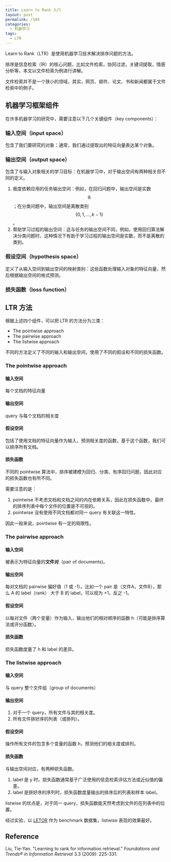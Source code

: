 ```yaml
---
title: Learn to Rank 入门
layout: post
permalink: /184
categories:
  - 机器学习
tags:
  - LTR
---
```


Learn to Rank（LTR）是使用机器学习技术解决排序问题的方法。

排序是信息检索（IR）的核心问题，比如文件检索，协同过滤，关键词提取，情感分析等，本文以文件检索为例进行讲解。

文件检索并不是一个狭小的领域，其实，网页、邮件、论文、书和新闻都属于文件检索中的例子。

## 机器学习框架组件

在许多机器学习的研究中，需要注意以下几个关键组件（key components）：

### 输入空间（input space）

包含了我们要研究的对象：通常，我们通过提取出的特征向量表达某个对象。

### 输出空间（output space）

包含了与输入对象相关的学习目标：在机器学习中，对于输出空间有两种相关但不同的定义。

1. 极度依赖应用的任务输出空间：例如，在回归问题中，输出空间是实数 $$  \mathbb{R} $$；在分类问题中，输出空间是离散类别 $$ \left\{ 0,1,\ldots ,k-1\right\} $$ 。
2. 帮助学习过程的输出空间：这与任务的输出空间不同，例如，使用回归算法解决分类问题时，这种情况下有助于学习过程的输出空间是实数，而不是离散的类别。

### 假设空间（hypothesis space）

定义了从输入空间到输出空间的映射类别：这些函数处理输入对象的特征向量，然后根据输出空间的格式预测。

### 损失函数（loss function）

## LTR 方法

根据上述四个组件，可以把 LTR 的方法分为三类：

- The pointwise approach
- The pairwise approach
- The listwise approach

不同的方法定义了不同的输入和输出空间，使用了不同的假设和不同的损失函数。

### The pointwise approach

#### 输入空间

每个文档的特征向量

#### 输出空间

query 与每个文档的相关度

#### 假设空间

包括了使用文档的特征向量作为输入，预测相关度的函数，基于这个函数，我们可以排序所有文档。

#### 损失函数

不同的 pointwise 算法中，排序被建模为回归、分类、有序回归问题，因此对应的损失函数也有所不同。

需要注意的是：

1. pointwise 不考虑文档和文档之间的内在依赖关系，因此在损失函数中，最终的排序列表中每个文件的位置是不可视的。
2. pointwise 没有使用不同文档都对同一 query 有关联这一特性。

因此一般来说，pointwise 有一定的局限性。

### The pairwise approach

#### 输入空间

被表示为特征向量的**文件对**（pair of documents)。

#### 输出空间

每对文档的 pairwise 偏好值（1 或 -1）。比如一个 pair 是（文件A，文件B），那么 A 的 label（rank） 大于 B 的 label，可以视为 +1，反之 -1。

#### 假设空间

以每对文件（两个变量）作为输入，输出他们的相对顺序的函数 h（可能是排序算法或评分函数）。

#### 损失函数

损失函数度量了 h 和 label 的差异。

### The listwise approach

#### 输入空间

与 query 整个文件组（group of documents）

#### 输出空间

1. 对于一个 query，所有文件与其的相关度。
2. 所有文件排好序的列表（或排列）。

#### 假设空间

操作所有文件的包含多个变量的函数 h，预测他们的相关度或排列。

#### 损失函数

与输出空间对应，有两种损失函数。

1. label 是 y 时，损失函数通常基于广泛使用的信息检索评估方法或近似值的偏差。
2. label 是排好序的序列时，损失函数度量输出的排序后的列表和样本 label。

listwise 的优点是，对于同一 query，损失函数能天然考虑到文件的在列表中的位置。

经过实验，以 [LETOR](http://www.microsoft.com/en-us/research/project/letor-learning-rank-information-retrieval/) 作为 benchmark 数据集，listwise 表现的效果最好。

## Reference

Liu, Tie-Yan. "Learning to rank for information retrieval." *Foundations and Trends® in Information Retrieval* 3.3 (2009): 225-331.